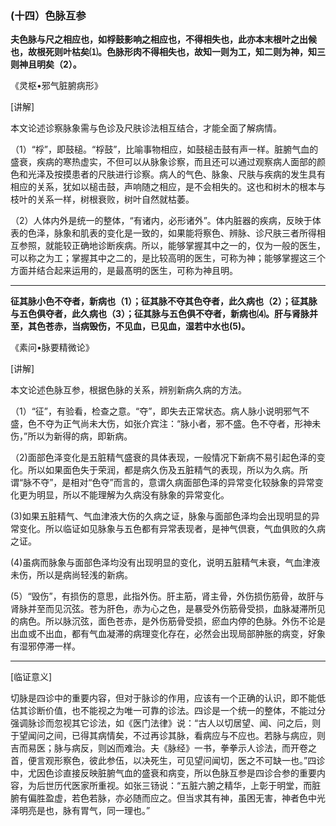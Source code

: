 ### (十四）色脉互参

**夫色脉与尺之相应也，如桴鼓影响之相应也，不得相失也，此亦本末根叶之出候也，故根死则叶枯矣⑴。色脉形肉不得相失也，故知一则为工，知二则为神，知三则神且明矣（2）。**

​《灵枢•邪气脏腑病形》

[讲解]

本文论述诊察脉象需与色诊及尺肤诊法相互结合，才能全面了解病情。

（1）“桴”，即鼓槌。“桴鼓”，比喻事物相应，如鼓槌击鼓有声一样。脏腑气血的盛衰，疾病的寒热虚实，不但可以从脉象诊察，而且还可以通过观察病人面部的颜色和光泽及按摸患者的尺肤进行诊察。病人的气色、脉象、尺肤与疾病的发生具有相应的关系，犹如以槌击鼓，声响随之相应，是不会相失的。这也和树木的根本与枝叶的关系一样，树根衰败，树叶自然就枯萎。

（2）人体内外是统一的整体，“有诸内，必形诸外”。体内脏器的疾病，反映于体表的色泽，脉象和肌表的变化是一致的，如果能将察色、辨脉、诊尺肤三者所得相互参照，就能较正确地诊断疾病。所以，能够掌握其中之一的，仅为一般的医生，可以称之为工；掌握其中之二的，是比较高明的医生，可称为神；能够掌握这三个方面并结合起来运用的，是最髙明的医生，可称为神且明。

* * *

**征其脉小色不夺者，新病也（1）；征其脉不夺其色夺者，此久病也（2）；征其脉与五色俱夺者，此久病也（3）；征其脉与五色俱不夺者，新病也⑷。肝与肾脉并至，其色苍赤，当病毁伤，不见血，已见血，湿若中水也(5)。**

​《素问•脉要精微论》

[讲解]

本文论述色脉互参，根据色脉的关系，辨别新病久病的方法。

（1）“征”，有验看，检查之意。“夺”，即失去正常状态。病人脉小说明邪气不盛，色不夺为正气尚未大伤，如张介宾注：“脉小者，邪不盛。色不夺者，形神未伤，”所以为新得的病，即新病。

（2)面部色泽变化是五脏精气盛衰的具体表现，一般情况下新病不易引起色泽的变化。所以如果面色失于荣润，都是病久伤及五脏精气的表现，所以为久病。所谓“脉不夺”，是相对“色夺”而言的，意谓久病面部色泽的异常变化较脉象的异常变化更为明显，所以不能理解为久病没有脉象的异常变化。

(3)如果五脏精气、气血津液大伤的久病之证，脉象与面部色泽均会出现明显的异常变化。所以临证如见脉象与五色都有异常表现者，是神气倶衰，气血俱败的久病之证。

(4)虽病而脉象与面部色泽均没有出现明显的变化，说明五脏精气未衰，气血津液未伤，所以是病尚轻浅的新病。

(5）“毁伤”，有损伤的意思，此指外伤。肝主筋，肾主骨，外伤损伤筋骨，故肝与肾脉并至而见沉弦。苍为肝色，赤为心之色，是暴受外伤筋骨受损，血脉凝滞所见的病色。所以脉沉弦，面色苍赤，是外伤筋骨受损，瘀血内停的色脉。外伤不论是出血或不出血，都有气血凝滞的病理变化存在，必然会出现局部肿胀的病变，好象有湿邪停滞一样。

* * *

[临证意义]

切脉是四诊中的重要内容，但对于脉诊的作用，应该有一个正确的认识，即不能低估其诊断价值，也不能视之为唯一可靠的诊法。四诊是一个统一的整体，不能过分强调脉诊而忽视其它诊法，如《医门法律》说：“古人以切居望、闻、问之后，则于望闻问之间，已得其病情矣，不过再诊其脉，看病应与不应也。若脉与病应，则吉而易医；脉与病反，则凶而难治。夫《脉经》一书，拳拳示人诊法，而开卷之首，便言观形察色，彼此参伍，以决死生，可见望问闻切，医之不可缺一也。”四诊中，尤因色诊直接反映脏腑气血的盛衰和病变，所以色脉互参是四诊合参的重要内容，为后世历代医家所重视。如张三钖说：“五脏六腑之精华，上彰于明堂，而脏腑有偏胜盈虚，若色若脉，亦必随而应之。但当求其有神，虽困无害，神者色中光泽明亮是也，脉有胃气，同一理也。”

